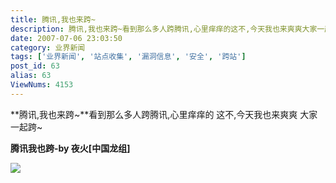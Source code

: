 ```yaml
---
title: 腾讯,我也来跨~
description: 腾讯,我也来跨~看到那么多人跨腾讯,心里痒痒的这不,今天我也来爽爽大家一起跨~
date: 2007-07-06 23:03:50
category: 业界新闻
tags: ['业界新闻', '站点收集', '漏洞信息', '安全', '跨站']
post_id: 63
alias: 63
ViewNums: 4153
---
```


**腾讯,我也来跨~**看到那么多人跨腾讯,心里痒痒的
这不,今天我也来爽爽
大家一起跨~

**腾讯我也跨-by 夜火[中国龙组]**

![](http://www.cnxlz.com/attachment/2_263_7a05bab7720aa58.jpg)


